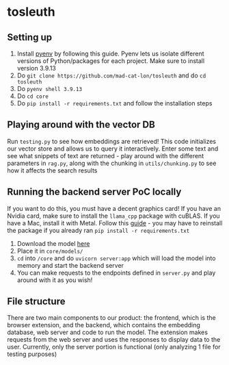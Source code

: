 # tosleuth

## Setting up 
1. Install [pyenv](https://blog.teclado.com/how-to-use-pyenv-manage-python-versions/) by following this guide. Pyenv lets us isolate different versions of Python/packages for each project. Make sure to install version 3.9.13
2. Do `git clone https://github.com/mad-cat-lon/tosleuth` and do `cd tosleuth`
3. Do `pyenv shell 3.9.13`
4. Do `cd core`
5. Do `pip install -r requirements.txt` and follow the installation steps 

## Playing around with the vector DB
Run `testing.py` to see how embeddings are retrieved! This code initializes our vector store and allows us to query it interactively. Enter some text and see what snippets of text are returned - play around with the different parameters in `rag.py`, along with the chunking in `utils/chunking.py` to see how it affects the search results

## Running the backend server PoC locally
If you want to do this, you must have a decent graphics card! If you have an Nvidia card, make sure to install the `llama_cpp` package with cuBLAS. If you have a Mac, install it with Metal. Follow this [guide](https://llama-cpp-python.readthedocs.io/en/latest/) - you may have to reinstall the package if you already ran `pip install -r requirements.txt`
1. Download the model [here](https://huggingface.co/TheBloke/Mistral-7B-Instruct-v0.1-GGUF/blob/main/mistral-7b-instruct-v0.1.Q5_K_M.gguf)
2. Place it in `core/models/`
3. `cd` into `/core` and do `uvicorn server:app` which will load the model into memory and start the backend server
4. You can make requests to the endpoints defined in `server.py` and play around with it as you wish!

## File structure 
There are two main components to our product: the frontend, which is the browser extension, and the backend, which contains the embedding database, web server and code to run the model. The extension makes requests from the web server and uses the responses to display data to the user. Currently, only the server portion is functional (only analyzing 1 file for testing purposes)

